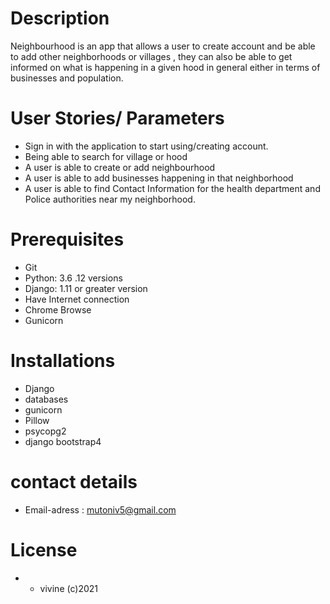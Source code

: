 #  Description

Neighbourhood is an app  that allows a user to create account and be able to add other neighborhoods or villages , they can also be able to get informed on what is happening in a given hood in general either in terms of businesses and population. 

# User Stories/ Parameters
- Sign in with the application to start using/creating account.
- Being able to search for village or hood
- A user is able to create or add neighbourhood 
- A user is able to add businesses happening in that neighborhood
- A user is able to find Contact Information for the health department and Police authorities near my neighborhood.


# Prerequisites

- Git
- Python: 3.6 .12 versions
- Django: 1.11 or greater version
- Have Internet connection
- Chrome Browse
- Gunicorn

# Installations
- Django
- databases
- gunicorn
- Pillow
- psycopg2
- django bootstrap4


 # contact details
- Email-adress : mutoniv5@gmail.com
 
 # License
- - vivine (c)2021
 




